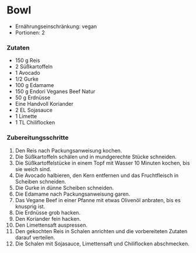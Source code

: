 # Bowl

- Ernährungseinschränkung: vegan
- Portionen: 2

### Zutaten

- 150 g Reis
- 2 Süßkartoffeln
- 1 Avocado
- 1/2 Gurke
- 100 g Edamame
- 150 g Endori Veganes Beef Natur
- 50 g Erdnüsse
- Eine Handvoll Koriander
- 2 EL Sojasauce
- 1 Limette
- 1 TL Chiliflocken

### Zubereitungsschritte

1. Den Reis nach Packungsanweisung kochen.
2. Die Süßkartoffeln schälen und in mundgerechte Stücke schneiden.
3. Die Süßkartoffelstücke in einem Topf mit Wasser 10 Minuten kochen, bis sie weich sind.
4. Die Avocado halbieren, den Kern entfernen und das Fruchtfleisch in Scheiben schneiden.
5. Die Gurke in dünne Scheiben schneiden.
6. Die Edamame nach Packungsanweisung garen.
7. Das Vegane Beef in einer Pfanne mit etwas Olivenöl anbraten, bis es knusprig ist.
8. Die Erdnüsse grob hacken.
9. Den Koriander fein hacken.
10. Den Limettensaft auspressen.
11. Den gekochten Reis in Schalen anrichten und die vorbereiteten Zutaten darauf verteilen.
12. Die Schalen mit Sojasauce, Limettensaft und Chiliflocken abschmecken.